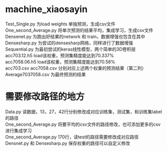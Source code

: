 # machine_xiaosayin
Test_Single.py  为load weights 单独预测，生成csv文件  
One_second_Average.py 将单次预测的结果平均，集成学习，生成csv文件  
Densenet.py  为跑出好结果的network 和 train，数据增强也包含在其中  
Densesharp.py  为尝试的densesharp网络，同样进行了数据增强  
Sequential.py 为最初尝试的keras线性模型，两个简单的3D卷积层  
acc703.12.h5  load该权重，预测集精度能达到70.337%  
acc7058.06.h5  load该权重，预测集精度能达到70.58%    
acc703.csv   acc7058.csv 分别对应上述两个权重的预测结果（第二列）  
Average7037058.csv 为最终预测的结果  

# 需要修改路径的地方
Data.py 读数据，13，27，42行分别修改成对应训练集，测试集，和训练集label的路径  
One_second_Average.py  将要平均的csv文件的路径修改，也可添加更多的csv进行集成学习  
One_second_Average.py  170行，读test的路径需要修改成对应路径  
Densnet.py 和 Densesharp.py 保存权重的路径可以自定义修改  
